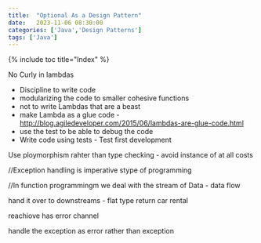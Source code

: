 ```yaml
---
title:  "Optional As a Design Pattern"
date:   2023-11-06 08:30:00
categories: ['Java','Design Patterns']
tags: ['Java']
---
```



{% include toc title="Index" %}

No Curly in lambdas


* Discipline to write code
* modularizing the code to smaller cohesive functions
* not to write Lambdas that are a beast
* make Lambda as a glue code - http://blog.agiledeveloper.com/2015/06/lambdas-are-glue-code.html 
* use the test to be able to debug the code
* Write code using tests - Test first development 



Use ploymorphism rahter than type checking - avoid instance of at all costs

//Exception handling is imperative stype of programming 

//In function programmingm we deal with the stream of Data - data flow

hand it over to downstreams - flat type return car rental 

reachiove has error channel

handle the exception as error rather than exception